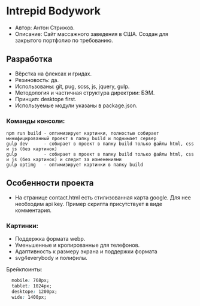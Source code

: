 # Intrepid Bodywork
- Автор: Антон Стрижов.
- Описание: Сайт массажного заведения в США. Создан для закрытого портфолио по требованию.
## Разработка
- Вёрстка на флексах и гридах.
- Резиновость: да.
- Использованы: git, pug, scss, js, jquery, gulp.
- Методология и частичная структура директрии: БЭМ. 
- Принцип: desktope first.
- Используемые модули указаны в package.json.
### Команды консоли:
```
npm run build - оптимизирует картинки, полностью собирает минифицированный проект в папку build и поднимает сервер
gulp dev      - собирает в проект в папку build только файлы html, css и js (без картинок)
gulp          - собирает в проект в папку build только файлы html, css и js (без картинок) и следит за изменениями
gulp optimg   - оптимизирует картинки в папку build
```
## Особенности проекта
- На странице contact.html есть стилизованная карта google. Для нее необходим api key. Пример скрипта присутствует в виде комментария.
### Картинки:
- Поддержка формата webp.
- Уменьшенные и кропированные для телефонов.
- Адаптивность к размеру экрана и поддержки формата
- svg4everybody и полифилы.

Брейкпоинты:
```css
  mobile: 768px;
  tablet: 1024px;
  desktope: 1200px;
  wide: 1400px;
```
